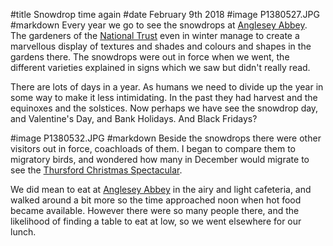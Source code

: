 #title Snowdrop time again
#date February 9th 2018
#image P1380527.JPG
#markdown
Every year we go to see the snowdrops at [Anglesey Abbey](https://www.nationaltrust.org.uk/anglesey-abbey-gardens-and-lode-mill). The gardeners of the
[National Trust](https://www.nationaltrust.org.uk/) even in winter manage to create a marvellous display of
textures and shades and colours and shapes in the gardens there. The snowdrops
were out in force when we went, the different varieties explained in signs
which we saw but didn't really read.

There are lots of days in a year. As humans we need to divide up the year in
some way to make it less intimidating. In the past they had harvest and the
equinoxes and the solstices. Now perhaps we have see the snowdrop day, and
Valentine's Day, and Bank Holidays. And Black Fridays?

#image P1380532.JPG
#markdown
Beside the snowdrops there were other visitors out in force, coachloads of
them. I began to compare them to migratory birds, and wondered how many
in December would migrate to see the [Thursford Christmas Spectacular](https://www.thursford.com/christmas-spectacular/).

We did mean to eat at [Anglesey Abbey](https://www.nationaltrust.org.uk/anglesey-abbey-gardens-and-lode-mill) in the airy and light cafeteria,
and walked around a bit more so the time approached noon when hot food
became available. However there were so many people there, and the
likelihood of finding a table to eat at low, so we went elsewhere for
our lunch.
